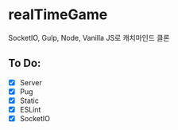 # realTimeGame

SocketIO, Gulp, Node, Vanilla JS로 캐치마인드 클론

## To Do:

- [x] Server
- [x] Pug
- [x] Static
- [x] ESLint
- [x] SocketIO